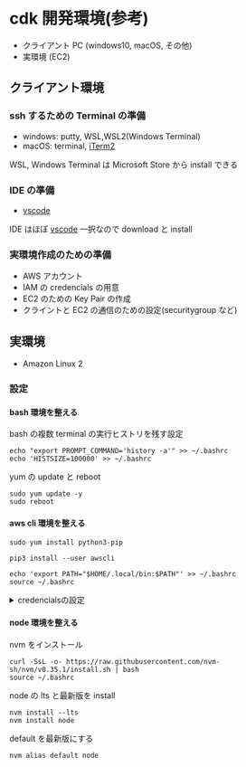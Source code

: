 # cdk 開発環境(参考)

- クライアント PC (windows10, macOS, その他)
- 実環境 (EC2)

## クライアント環境

### ssh するための Terminal の準備

- windows: putty, WSL,WSL2(Windows Terminal)
- macOS: terminal, [iTerm2](https://iterm2.com)

WSL, Windows Terminal は Microsoft Store から install できる

### IDE の準備

- [vscode](https://code.visualstudio.com/)

IDE はほぼ [vscode](https://code.visualstudio.com/) 一択なので download と install

### 実環境作成のための準備

- AWS アカウント
- IAM の credencials の用意
- EC2 のための Key Pair の作成
- クライントと EC2 の通信のための設定(securitygroup など)

## 実環境

- Amazon Linux 2

### 設定

#### bash 環境を整える

bash の複数 terminal の実行ヒストリを残す設定

```
echo "export PROMPT_COMMAND='history -a'" >> ~/.bashrc
echo 'HISTSIZE=100000' >> ~/.bashrc
```

yum の update と reboot

```
sudo yum update -y
sudo reboot
```

#### aws cli 環境を整える

```
sudo yum install python3-pip
```

```
pip3 install --user awscli
```

```
echo 'export PATH="$HOME/.local/bin:$PATH"' >> ~/.bashrc
source ~/.bashrc
```

<details><summary>credencialsの設定</summary>

ヒストリを残さないように一時的に設定

```
HISTCONTROL=ignoreboth
HISTIGNORE=*
```

変数化

```
awskey=AKIAIOSFODNN7EXAMPLE
awssec=wJalrXUtnFEMI/K7MDENG/bPxRfiCYEXAMPLEKEY
```

設定

```
aws configure set aws_access_key_id $awskey
aws configure set aws_secret_access_key $awssec
aws configure set cli_follow_urlparam false
```

profile で assumerole する場合
適宜に profile と sessionname を変更

```
myprofile=myprofile
myses=mysessionname
```

```
aws configure --profile $myprof set role_arn <roleARN>
aws configure --profile $myprof set source_profile  <SourceProfile>
aws configure --profile $myprof set role_session_name  $myses
```

必要に応じてデフォルトに設定

```
echo "export AWS_DEFAULT_PROFILE=$myprof" >> ~/.bashrc
source ~/.bashrc
```

ヒストリ隠蔽解除

```
unset HISTIGNORE
```

credencials 設定確認

```
aws sts get-caller-identity
```

</p>
</details>

#### node 環境を整える

nvm をインストール

```
curl -SsL -o- https://raw.githubusercontent.com/nvm-sh/nvm/v0.35.1/install.sh | bash
source ~/.bashrc
```

node の lts と最新版を install

```
nvm install --lts
nvm install node
```

default を最新版にする

```
nvm alias default node
```
